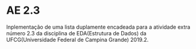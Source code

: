 # AE 2.3

Inplementação de uma lista duplamente encadeada para a atividade extra número 2.3 da disciplina de EDA(Estrutura de Dados) da UFCG(Universidade Federal de Campina Grande) 2019.2.
